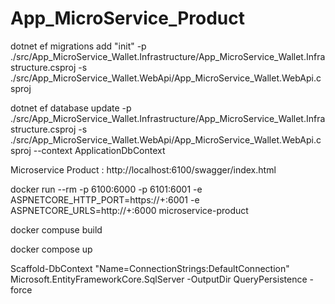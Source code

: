 # App_MicroService_Product

 dotnet ef migrations add "init" -p ./src/App_MicroService_Wallet.Infrastructure/App_MicroService_Wallet.Infrastructure.csproj -s ./src/App_MicroService_Wallet.WebApi/App_MicroService_Wallet.WebApi.csproj

dotnet ef database update -p ./src/App_MicroService_Wallet.Infrastructure/App_MicroService_Wallet.Infrastructure.csproj -s ./src/App_MicroService_Wallet.WebApi/App_MicroService_Wallet.WebApi.csproj --context ApplicationDbContext

Microservice Product : http://localhost:6100/swagger/index.html

docker run --rm -p 6100:6000 -p 6101:6001 -e ASPNETCORE_HTTP_PORT=https://+:6001 -e ASPNETCORE_URLS=http://+:6000 microservice-product


docker compuse build

docker compose up

Scaffold-DbContext "Name=ConnectionStrings:DefaultConnection" Microsoft.EntityFrameworkCore.SqlServer -OutputDir QueryPersistence -force

